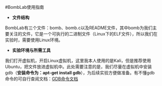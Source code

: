 #BombLab使用指南
- **文件结构** 

BombLab有三个文件：bomb、bomb.c以及README文件，其中bomb为我们主要关注的文件，它是一个可执行的二进制文件（Linux下的ELF文件），所以我们在实验时，需要使用Linux环境。

- **实验环境与所需工具**

我们打开虚拟机，开启Linux虚拟机，这里我本人使用的是Kali，但是推荐使用Ubuntu，把文件放进虚拟机中。此处需要注意的是，我们尽量在虚拟机中安装gdb（**安装命令为：apt-get install gdb**），为后续实验方便做准备。有不懂gdb命令的可自行查阅文档：[GDB命令文档](http://csapp.cs.cmu.edu/3e/docs/gdbnotes-x86-64.pdf)